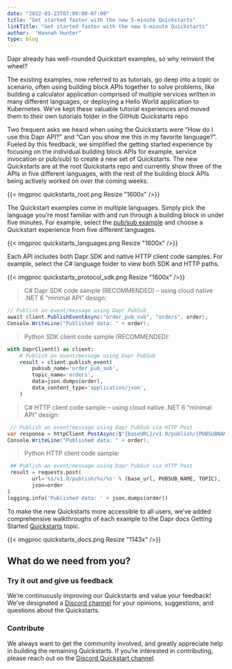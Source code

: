 ```yaml
---
date: "2022-03-23T07:00:00-07:00"
title: "Get started faster with the new 5-minute Quickstarts"
linkTitle: "Get started faster with the new 5-minute Quickstarts"
author:  "Hannah Hunter"
type: blog
---
```

Dapr already has well-rounded Quickstart examples, so why reinvent the wheel?

The existing examples, now referred to as tutorials, go deep into a topic or scenario, often using building block APIs together to solve problems, like building a calculator application comprised of multiple services written in many different languages, or deploying a Hello World application to Kubernetes. We’ve kept these valuable tutorial experiences and moved them to their own tutorials folder in the GitHub Quickstarts repo.

Two frequent asks we heard when using the Quickstarts were “How do I use this Dapr API?" and “Can you show me this in my favorite language?”. Fueled by this feedback, we simplified the getting started experience by focusing on the individual building block APIs for example, service invocation or pub/sub) to create a new set of Quickstarts. The new Quickstarts are at the root Quickstarts repo and currently show three of the APIs in five different languages, with the rest of the building block APIs being actively worked on over the coming weeks. 

{{< imgproc quickstarts_root.png  Resize "1600x" />}}

The Quickstart examples come in multiple languages. Simply pick the language you’re most familiar with and run through a building block in under five minutes. For example, select the [pub/sub example](https://github.com/dapr/quickstarts/tree/master/pub_sub) and choose a Quickstart experience from five different languages. 

{{< imgproc quickstarts_languages.png  Resize "1600x" />}}

Each API includes both Dapr SDK and native HTTP client code samples. For example, select the C# language folder to view both SDK and HTTP paths. 

{{< imgproc quickstarts_protocol_sdk.png  Resize "1600x" />}}

> C# Dapr SDK code sample (RECOMMENDED) – using cloud native .NET 6 “minimal API” design:  
```csharp
// Publish an event/message using Dapr PubSub
await client.PublishEventAsync("order_pub_sub", "orders", order);
Console.WriteLine("Published data: " + order);
```

> Python SDK client code sample (RECOMMENDED):
```python
with DaprClient() as client:
    # Publish an event/message using Dapr PubSub
    result = client.publish_event(
        pubsub_name='order_pub_sub',
        topic_name='orders',
        data=json.dumps(order),
        data_content_type='application/json',
    )
```

> C# HTTP client code sample – using cloud native .NET 6 “minimal API” design:

```csharp
 // Publish an event/message using Dapr PubSub via HTTP Post
var response = httpClient.PostAsync($"{baseURL}/v1.0/publish/{PUBSUBNAME}/{TOPIC}", content);
Console.WriteLine("Published data: " + order);
```

> Python HTTP client code sample:

```python
 ## Publish an event/message using Dapr PubSub via HTTP Post
 result = requests.post(
        url='%s/v1.0/publish/%s/%s' % (base_url, PUBSUB_NAME, TOPIC),
        json=order
)
logging.info('Published data: ' + json.dumps(order))
```

To make the new Quickstarts more accessible to all users, we’ve added comprehensive walkthroughs of each example to the Dapr docs Getting Started [Quickstarts](Quickstarts) topic. 

{{< imgproc quickstarts_docs.png  Resize "1143x" />}}

## What do we need from you? 

### Try it out and give us feedback 

We’re continuously improving our Quickstarts and value your feedback! We’ve designated a [Discord channel](https://discord.gg/22ZtJrNe) for your opinions, suggestions, and questions about the Quickstarts. 

### Contribute 

We always want to get the community involved, and greatly appreciate help in building the remaining Quickstarts. If you’re interested in contributing, please reach out on the [Discord Quickstart channel](https://discord.gg/22ZtJrNe). 

